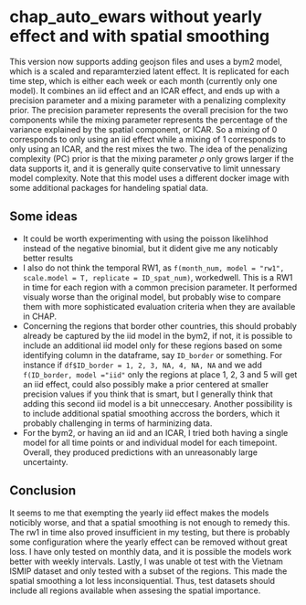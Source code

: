 # chap_auto_ewars without yearly effect and with spatial smoothing
This version now supports adding geojson files and uses a bym2 model, which is a scaled and reparamterzied latent effect. It is replicated for each time step, which is either each week or each month (currently only one model). It combines an iid effect and an ICAR effect, and ends up with a precision parameter and a mixing parameter with a penalizing complexity prior. The precision parameter represents the overall precision for the two components while the mixing parameter represents the percentage of the variance explained by the spatial component, or ICAR. So a mixing of $0$ corresponds to only using an iid effect while a mixing of $1$ corresponds to only using an ICAR, and the rest mixes the two. The idea of the penalizing complexity (PC) prior is that the mixing parameter $\rho$ only grows larger if the data supports it, and it is generally quite conservative to limit unnessary model complexity. Note that this model uses a different docker image with some additional packages for handeling spatial data.

## Some ideas
* It could be worth experimenting with using the poisson likelihhod instead of the negative binomial, but it dident give me any noticably better results
* I also do not think the temporal RW1, as `f(month_num, model = "rw1", scale.model = T, replicate = ID_spat_num)`, workedwell. This is a RW1 in time for each region with a common precision parameter. It performed visualy worse than the original model, but probably wise to compare them with more sophisticated evaluation criteria when they are available in CHAP.
* Concerning the regions that border other countries, this should probably already be captured by the iid model in the bym2, if not, it is possible to include an additional iid model only for these regions based on some identifying column in the dataframe, say `ID_border` or something. For instance if `df$ID_border = 1, 2, 3, NA, 4, NA, NA` and we add `f(ID_border, model ="iid"` only the regions at place 1, 2, 3 and 5 will get an iid effect, could also possibly make a prior centered at smaller precision values if you think that is smart, but I generally think that adding this second iid model is a bit unneccesary. Another possibility is to include additional spatial smoothing accross the borders, which it probably challenging in terms of harminizing data.
* For the bym2, or having an iid and an ICAR, I tried both having a single model for all time points or and individual model for each timepoint. Overall, they produced predictions with an unreasonably large uncertainty.

## Conclusion
It seems to me that exempting the yearly iid effect makes the models noticibly worse, and that a spatial smoothing is not enough to remedy this. The rw1 in time also proved insufficient in my testing, but there is probably some configuration where the yearly effect can be removed without great loss. I have only tested on monthly data, and it is possible the models work better with weekly intervals. Lastly, I was unable ot test with the Vietnam ISMIP dataset and only tested with a subset of the regions. This made the spatial smoothing a lot less inconsiquential. Thus, test datasets should include all regions available when assesing the spatial importance.
